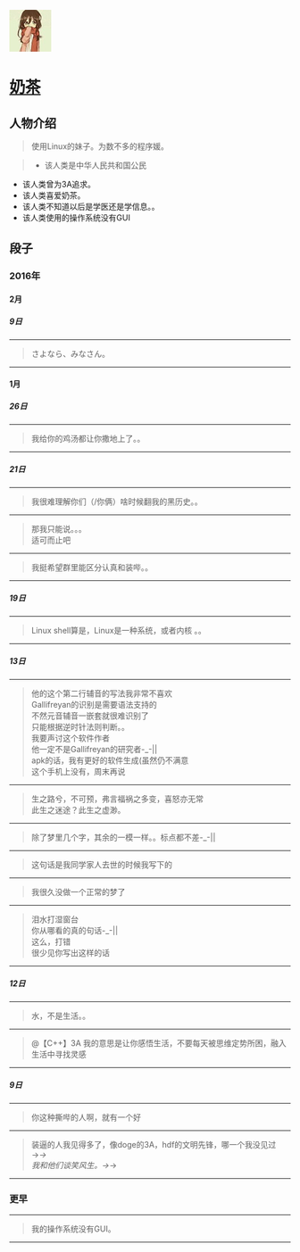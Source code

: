 ![222](https://github.com/ice1000/dialogs/blob/master/icon/milktea.jpg)
# [奶茶](https://github.com/Tardis07)

## 人物介绍

> 使用Linux的妹子。为数不多的程序媛。

>+ 该人类是中华人民共和国公民
+ 该人类曾为3A追求。
+ 该人类喜爱奶茶。
+ 该人类不知道以后是学医还是学信息。。
+ 该人类使用的操作系统没有GUI

## 段子

### 2016年

#### 2月  

##### 9日  

---
> さよなら、みなさん。

---

#### 1月

##### 26日

---
> 我给你的鸡汤都让你撒地上了。。

---

##### 21日

---
> 我很难理解你们（/你俩）啥时候翻我的黑历史。。

---
> 那我只能说。。。<br/>
适可而止吧

---
> 我挺希望群里能区分认真和装哔。。

---
##### 19日

---
> Linux shell算是，Linux是一种系统，或者内核 。。

---
##### 13日

---
> 他的这个第二行辅音的写法我非常不喜欢<br/>
Gallifreyan的识别是需要语法支持的<br/>
不然元音辅音一嵌套就很难识别了<br/>
只能根据逆时针法则判断。。<br/>
我要声讨这个软件作者<br/>
他一定不是Gallifreyan的研究者-_-||<br/>
apk的话，我有更好的软件生成(虽然仍不满意<br/>
这个手机上没有，周末再说<br/>

---
> 生之路兮，不可预，弗言福祸之多变，喜怒亦无常<br/>
此生之迷途？此生之虚渺。

---
> 除了梦里几个字，其余的一模一样。。标点都不差-_-||

---
> 这句话是我同学家人去世的时候我写下的

---
> 我很久没做一个正常的梦了

---
> 泪水打湿窗台<br/>
你从哪看的真的句话-_-||<br/>
这么，打错<br/>
很少见你写出这样的话<br/>

---
##### 12日

---
> 水，不是生活。。

---
> @【C++】3A 我的意思是让你感悟生活，不要每天被思维定势所困，融入生活中寻找灵感

---
##### 9日

---
> 你这种撕哔的人啊，就有一个好

---
> 装逼的人我见得多了，像doge的3A，hdf的文明先锋，哪一个我没见过→_→<br/>
我和他们谈笑风生。→_→

---
### 更早

---
> 我的操作系统没有GUI。

---
